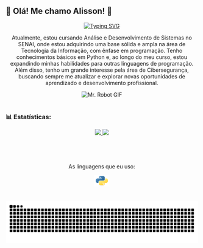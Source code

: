 ## 🚀 **Olá! Me chamo Alisson!** 🚀

<div align="center">
  <a href="https://git.io/typing-svg">
    <img src="https://readme-typing-svg.demolab.com?font=Fira+Code&weight=500&size=22&pause=1000&color=00FF00&center=true&vCenter=true&random=false&width=524&lines=Bem-vindo(a):+ao+meu+perfil!" alt="Typing SVG">
  </a>
</div>

<div align="center">
  <ul style="list-style: none; padding: 0;">
    <li>Atualmente, estou cursando Análise e Desenvolvimento de Sistemas no SENAI, onde estou adquirindo uma base sólida e ampla na área de Tecnologia da Informação, com ênfase em programação. Tenho conhecimentos básicos em Python e, ao longo do meu curso, estou expandindo minhas habilidades para outras linguagens de programação.</li>
<li>Além disso, tenho um grande interesse pela área de Cibersegurança, buscando sempre me atualizar e explorar novas oportunidades de aprendizado e desenvolvimento profissional.</li>
  </ul>
</div>


<p align="center">
  <img src="https://github.com/AlissonLima5/alissonlima5/raw/45461c72c52d36be6bbf06f16e8b5649bfc2e696/ezgif.com-optimize_Mr.Robot.gif" alt="Mr. Robot GIF" width="500" />
</p>


</p>


#

### 📊 Estatísticas:

<div align="center">
  <a href="https://github.com/alissonlima5">
    <img height="140" src="https://github-readme-stats.vercel.app/api?username=alissonlima5&show_icons=true&theme=github_dark&include_all_commits=true&count_private=true&bg_color=000000&text_color=00FF00"/>
    <img height="140" src="https://github-readme-stats.vercel.app/api/top-langs/?username=alissonlima5&layout=compact&langs_count=16&theme=github_dark&bg_color=000000&text_color=00FF00"/>
  </a>
</div>

#

<div align="center" style="display: inline_block"><br>
  <p>As linguagens que eu uso:</p>
  <a href="https://github.com/alissonlima5"><img align="center" alt="PYTHON-logo" height="30" width="40" src="https://github.com/devicons/devicon/blob/master/icons/python/python-original.svg"></a> 
</div>



#

<div aligh=center>
<img src="https://raw.githubusercontent.com/AlissonLima5/alissonlima5/output/snake.svg" alt="Snake animation" />
</div>
